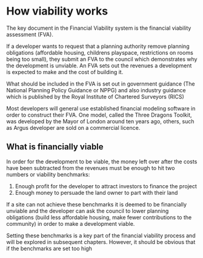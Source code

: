 # How viability works

The key document in the Financial Viability system is the financial viability assessment \(FVA\). 

If a developer wants to request that a planning authority remove planning obligations \(affordable housing, childrens playspace, restrictions on rooms being too small\), they submit an FVA to the council which demonstrates why the development is unviable. An FVA sets out the revenues a development is expected to make and the cost of building it.

What should be included in the FVA is set out in government guidance \(The National Planning Policy Guidance or NPPG\) and also industry guidance which is published by the Royal Institute of Chartered Surveyors \(RICS\) 

Most developers will general use established financial modeling software in order to construct their FVA. One model, called the Three Dragons Toolkit, was developed by the Mayor of London around ten years ago, others, such as Argus developer are sold on a commercial licence. 

## What is financially viable 

In order for the development to be viable, the money left over after the costs have been subtracted from the revenues must be enough to hit two numbers or viability benchmarks:

1. Enough profit for the developer to attract investors to finance the project
2. Enough money to persuade the land owner to part with their land

If a site can not achieve these benchmarks it is deemed to be financially unviable and the developer can ask the council to lower planning obligations \(build less affordable housing, make fewer contributions to the community\) in order to make a development viable.

Setting these benchmarks is a key part of the financial viability process and will be explored in subsequent chapters. However, it should be obvious that if the benchmarks are set too high 

